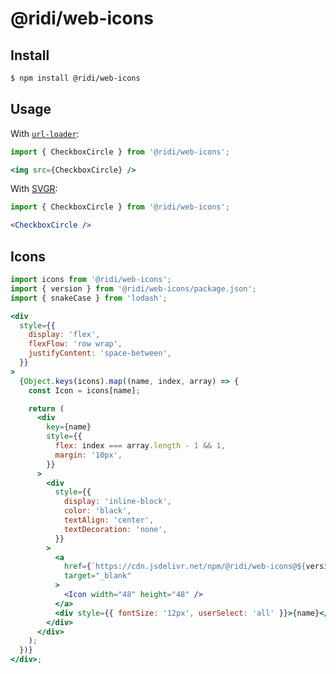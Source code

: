 # @ridi/web-icons

## Install

```bash
$ npm install @ridi/web-icons
```

## Usage

With [`url-loader`](https://www.npmjs.com/package/url-loader):
```jsx static
import { CheckboxCircle } from '@ridi/web-icons';

<img src={CheckboxCircle} />
```

With [SVGR](https://github.com/smooth-code/svgr):
```jsx static
import { CheckboxCircle } from '@ridi/web-icons';

<CheckboxCircle />
```

## Icons

```jsx
import icons from '@ridi/web-icons';
import { version } from '@ridi/web-icons/package.json';
import { snakeCase } from 'lodash';

<div
  style={{
    display: 'flex',
    flexFlow: 'row wrap',
    justifyContent: 'space-between',
  }}
>
  {Object.keys(icons).map((name, index, array) => {
    const Icon = icons[name];

    return (
      <div
        key={name}
        style={{
          flex: index === array.length - 1 && 1,
          margin: '10px',
        }}
      >
        <div
          style={{
            display: 'inline-block',
            color: 'black',
            textAlign: 'center',
            textDecoration: 'none',
          }}
        >
          <a
            href={`https://cdn.jsdelivr.net/npm/@ridi/web-icons@${version}/svgs/${snakeCase(name)}.svg`}
            target="_blank"
          >
            <Icon width="48" height="48" />
          </a>
          <div style={{ fontSize: '12px', userSelect: 'all' }}>{name}</div>
        </div>
      </div>
    );
  })}
</div>;
```
